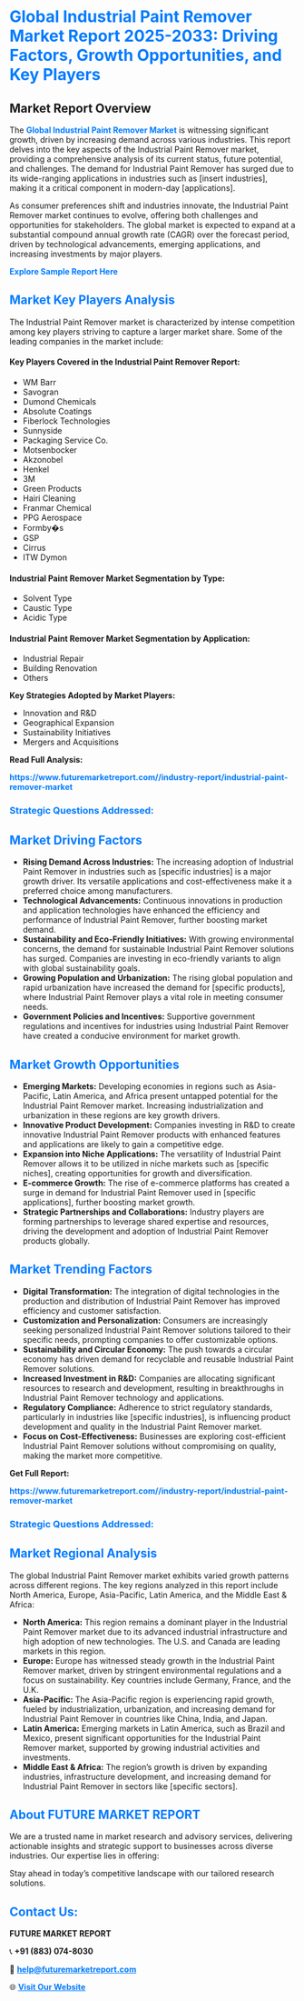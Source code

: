 <h1 style="color: #007BFF;">Global Industrial Paint Remover Market Report 2025-2033: Driving Factors, Growth Opportunities, and Key Players</h1>

<section id="overview">
<h2>Market Report Overview</h2>
<p>The <a href="https://www.futuremarketreport.com//industry-report/industrial-paint-remover-market" style="color: #007BFF; text-decoration: none;"><strong>Global Industrial Paint Remover Market</strong></a> is witnessing significant growth, driven by increasing demand across various industries. This report delves into the key aspects of the Industrial Paint Remover market, providing a comprehensive analysis of its current status, future potential, and challenges. The demand for Industrial Paint Remover has surged due to its wide-ranging applications in industries such as [insert industries], making it a critical component in modern-day [applications].</p>
<p>As consumer preferences shift and industries innovate, the Industrial Paint Remover market continues to evolve, offering both challenges and opportunities for stakeholders. The global market is expected to expand at a substantial compound annual growth rate (CAGR) over the forecast period, driven by technological advancements, emerging applications, and increasing investments by major players.</p>
</section>

<section id="overview">
<p><a href="https://www.futuremarketreport.com//request-sample/reportId=50173" style="color: #007BFF; text-decoration: none;"><strong>Explore Sample Report Here</strong></a></p>
</section>

<section id="key-players">
<h2 style="color: #007BFF;">Market Key Players Analysis</h2>
<p>The Industrial Paint Remover market is characterized by intense competition among key players striving to capture a larger market share. Some of the leading companies in the market include:</p>
<h4>Key Players Covered in the Industrial Paint Remover Report:</h4>
<ul><li>WM Barr</li><li>Savogran</li><li>Dumond Chemicals</li><li>Absolute Coatings</li><li>Fiberlock Technologies</li><li>Sunnyside</li><li>Packaging Service Co.</li><li>Motsenbocker</li><li>Akzonobel</li><li>Henkel</li><li>3M</li><li>Green Products</li><li>Hairi Cleaning</li><li>Franmar Chemical</li><li>PPG Aerospace</li><li>Formby�s</li><li>GSP</li><li>Cirrus</li><li>ITW Dymon</li></ul>
<h4>Industrial Paint Remover Market Segmentation by Type:</h4>
<ul><li>Solvent Type</li><li>Caustic Type</li><li>Acidic Type</li></ul>

<h4>Industrial Paint Remover Market Segmentation by Application:</h4>
<ul><li>Industrial Repair</li><li>Building Renovation</li><li>Others</li></ul>
<p><strong>Key Strategies Adopted by Market Players:</strong></p>
<ul>
<li>Innovation and R&D</li>
<li>Geographical Expansion</li>
<li>Sustainability Initiatives</li>
<li>Mergers and Acquisitions</li>
</ul>
</section>

<section>
<p><strong>Read Full Analysis: </strong></p><a href="https://www.futuremarketreport.com//industry-report/industrial-paint-remover-market" style="color: #007BFF; text-decoration: none;"><strong>https://www.futuremarketreport.com//industry-report/industrial-paint-remover-market</strong></a>
<h3 style="color: #007BFF;">Strategic Questions Addressed:</h3>
</section>

<section id="driving-factors">
<h2 style="color: #007BFF;">Market Driving Factors</h2>
<ul>
<li><strong>Rising Demand Across Industries:</strong> The increasing adoption of Industrial Paint Remover in industries such as [specific industries] is a major growth driver. Its versatile applications and cost-effectiveness make it a preferred choice among manufacturers.</li>
<li><strong>Technological Advancements:</strong> Continuous innovations in production and application technologies have enhanced the efficiency and performance of Industrial Paint Remover, further boosting market demand.</li>
<li><strong>Sustainability and Eco-Friendly Initiatives:</strong> With growing environmental concerns, the demand for sustainable Industrial Paint Remover solutions has surged. Companies are investing in eco-friendly variants to align with global sustainability goals.</li>
<li><strong>Growing Population and Urbanization:</strong> The rising global population and rapid urbanization have increased the demand for [specific products], where Industrial Paint Remover plays a vital role in meeting consumer needs.</li>
<li><strong>Government Policies and Incentives:</strong> Supportive government regulations and incentives for industries using Industrial Paint Remover have created a conducive environment for market growth.</li>
</ul>
</section>

<section id="growth-opportunities">
<h2 style="color: #007BFF;">Market Growth Opportunities</h2>
<ul>
<li><strong>Emerging Markets:</strong> Developing economies in regions such as Asia-Pacific, Latin America, and Africa present untapped potential for the Industrial Paint Remover market. Increasing industrialization and urbanization in these regions are key growth drivers.</li>
<li><strong>Innovative Product Development:</strong> Companies investing in R&D to create innovative Industrial Paint Remover products with enhanced features and applications are likely to gain a competitive edge.</li>
<li><strong>Expansion into Niche Applications:</strong> The versatility of Industrial Paint Remover allows it to be utilized in niche markets such as [specific niches], creating opportunities for growth and diversification.</li>
<li><strong>E-commerce Growth:</strong> The rise of e-commerce platforms has created a surge in demand for Industrial Paint Remover used in [specific applications], further boosting market growth.</li>
<li><strong>Strategic Partnerships and Collaborations:</strong> Industry players are forming partnerships to leverage shared expertise and resources, driving the development and adoption of Industrial Paint Remover products globally.</li>
</ul>
</section>

<section id="trending-factors">
<h2 style="color: #007BFF;">Market Trending Factors</h2>
<ul>
<li><strong>Digital Transformation:</strong> The integration of digital technologies in the production and distribution of Industrial Paint Remover has improved efficiency and customer satisfaction.</li>
<li><strong>Customization and Personalization:</strong> Consumers are increasingly seeking personalized Industrial Paint Remover solutions tailored to their specific needs, prompting companies to offer customizable options.</li>
<li><strong>Sustainability and Circular Economy:</strong> The push towards a circular economy has driven demand for recyclable and reusable Industrial Paint Remover solutions.</li>
<li><strong>Increased Investment in R&D:</strong> Companies are allocating significant resources to research and development, resulting in breakthroughs in Industrial Paint Remover technology and applications.</li>
<li><strong>Regulatory Compliance:</strong> Adherence to strict regulatory standards, particularly in industries like [specific industries], is influencing product development and quality in the Industrial Paint Remover market.</li>
<li><strong>Focus on Cost-Effectiveness:</strong> Businesses are exploring cost-efficient Industrial Paint Remover solutions without compromising on quality, making the market more competitive.</li>
</ul>
</section>

<section>
<p><strong>Get Full Report: </strong></p><a href="https://www.futuremarketreport.com//industry-report/industrial-paint-remover-market" style="color: #007BFF; text-decoration: none;"><strong>https://www.futuremarketreport.com//industry-report/industrial-paint-remover-market</strong></a>
<h3 style="color: #007BFF;">Strategic Questions Addressed:</h3>
</section>


<section id="regional-analysis">
<h2 style="color: #007BFF;">Market Regional Analysis</h2>
<p>The global Industrial Paint Remover market exhibits varied growth patterns across different regions. The key regions analyzed in this report include North America, Europe, Asia-Pacific, Latin America, and the Middle East & Africa:</p>
<ul>
<li><strong>North America:</strong> This region remains a dominant player in the Industrial Paint Remover market due to its advanced industrial infrastructure and high adoption of new technologies. The U.S. and Canada are leading markets in this region.</li>
<li><strong>Europe:</strong> Europe has witnessed steady growth in the Industrial Paint Remover market, driven by stringent environmental regulations and a focus on sustainability. Key countries include Germany, France, and the U.K.</li>
<li><strong>Asia-Pacific:</strong> The Asia-Pacific region is experiencing rapid growth, fueled by industrialization, urbanization, and increasing demand for Industrial Paint Remover in countries like China, India, and Japan.</li>
<li><strong>Latin America:</strong> Emerging markets in Latin America, such as Brazil and Mexico, present significant opportunities for the Industrial Paint Remover market, supported by growing industrial activities and investments.</li>
<li><strong>Middle East & Africa:</strong> The region’s growth is driven by expanding industries, infrastructure development, and increasing demand for Industrial Paint Remover in sectors like [specific sectors].</li>
</ul>
</section>

<footer>
<h2 style="color: #007BFF;">About FUTURE MARKET REPORT</h2>
<p>We are a trusted name in market research and advisory services, delivering actionable insights and strategic support to businesses across diverse industries. Our expertise lies in offering:</p>

<p>Stay ahead in today’s competitive landscape with our tailored research solutions.</p>

<h2 style="color: #007BFF;">Contact Us:</h2>
<p><strong>FUTURE MARKET REPORT</strong></p>
<p>📞 <strong>+91 (883) 074-8030</strong></p>
<p>📧 <strong><a href="mailto:help@futuremarketreport.com" style="color: #007BFF;">help@futuremarketreport.com</a></strong></p>
<p>🌐 <strong><a href="https://www.futuremarketreport.com/" style="color: #007BFF;">Visit Our Website</a></strong></p>
</footer>